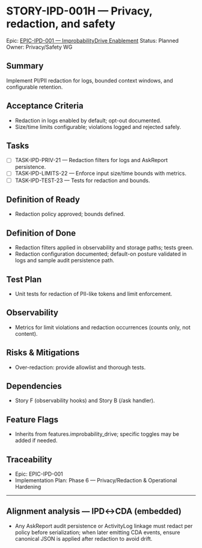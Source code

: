# STORY-IPD-001H — Privacy, redaction, and safety

Epic: [EPIC-IPD-001 — ImprobabilityDrive Enablement](/docs/implementation/epics/EPIC-IPD-001-improbability-drive.md)
Status: Planned
Owner: Privacy/Safety WG

## Summary
Implement PI/PII redaction for logs, bounded context windows, and configurable retention.

## Acceptance Criteria
- Redaction in logs enabled by default; opt-out documented.
- Size/time limits configurable; violations logged and rejected safely.

## Tasks
- [ ] TASK-IPD-PRIV-21 — Redaction filters for logs and AskReport persistence.
- [ ] TASK-IPD-LIMITS-22 — Enforce input size/time bounds with metrics.
- [ ] TASK-IPD-TEST-23 — Tests for redaction and bounds.

## Definition of Ready
- Redaction policy approved; bounds defined.

## Definition of Done
- Redaction filters applied in observability and storage paths; tests green.
 - Redaction configuration documented; default-on posture validated in logs and sample audit persistence path.

## Test Plan
- Unit tests for redaction of PII-like tokens and limit enforcement.

## Observability
- Metrics for limit violations and redaction occurrences (counts only, not content).

## Risks & Mitigations
- Over-redaction: provide allowlist and thorough tests.

## Dependencies
- Story F (observability hooks) and Story B (/ask handler).

## Feature Flags
- Inherits from features.improbability_drive; specific toggles may be added if needed.

## Traceability
- Epic: EPIC-IPD-001
- Implementation Plan: Phase 6 — Privacy/Redaction & Operational Hardening

---

## Alignment analysis — IPD↔CDA (embedded)

- Any AskReport audit persistence or ActivityLog linkage must redact per policy before serialization; when later emitting CDA events, ensure canonical JSON is applied after redaction to avoid drift.
